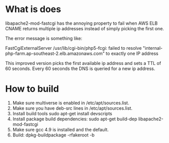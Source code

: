 # What is does

libapache2-mod-fastcgi has the annoying property to fail when AWS ELB
CNAME returns multiple ip addresses instead of simply picking the
first one.

The error message is something like:

  FastCgiExternalServer /usr/lib/cgi-bin/php5-fcgi: failed to resolve "internal-php-farm.ap-southeast-2.elb.amazonaws.com" to exactly one IP address

This improved version picks the first available ip address and sets a TTL
of 60 seconds. Every 60 seconds the DNS is queried for a new ip address.


# How to build

1. Make sure multiverse is enabled in /etc/apt/sources.list.
2. Make sure you have deb-src lines in /etc/apt/sources.list.
3. Install build tools
    sudo apt-get install devscripts
4. Install package build dependencies:
    sudo apt-get build-dep libapache2-mod-fastcgi
5. Make sure gcc 4.9 is installed and the default.
6. Build:
    dpkg-buildpackage -rfakeroot -b
